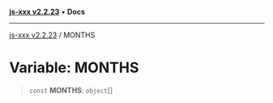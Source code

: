 [**js-xxx v2.2.23**](../README.md) • **Docs**

***

[js-xxx v2.2.23](../README.md) / MONTHS

# Variable: MONTHS

> `const` **MONTHS**: `object`[]
